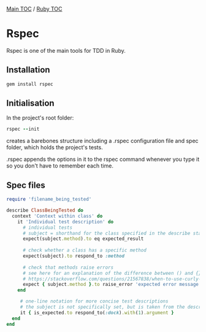 [Main TOC](../README.md) / [Ruby TOC](./ruby-TOC.md)

# Rspec

Rspec is one of the main tools for TDD in Ruby.

## Installation

```ruby
gem install rspec
```

## Initialisation

In the project's root folder:

```ruby
rspec --init
```
creates a barebones structure including a .rspec configuration file and spec folder, which holds the project's tests.

.rspec appends the options in it to the rspec command whenever you type it so you don't have to remember each time.

## Spec files

```ruby
require 'filename_being_tested'

describe ClassBeingTested do
  context 'Context within class' do
    it 'Individual test description' do
      # individual tests
      # subject = shorthand for the class specified in the describe statement
      expect(subject.method).to eq expected_result
      
      # check whether a class has a specific method
      expect(subject).to respond_to :method
      
      # check that methods raise errors
      # see here for an explanation of the difference between () and {} notation
      # https://stackoverflow.com/questions/21567838/when-to-use-curly-braces-vs-parenthesis-in-expect-rspec-method
      expect { subject.method }.to raise_error 'expected error message'
    end

	 # one-line notation for more concise test descriptions
	 # the subject is not specifically set, but is taken from the describe statement
  	 it { is_expected.to respond_to(:dock).with(1).argument }
  end
end
```
